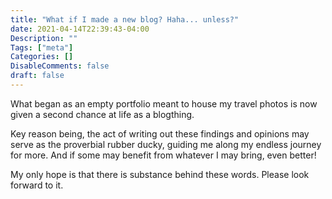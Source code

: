 ```yaml
---
title: "What if I made a new blog? Haha... unless?"
date: 2021-04-14T22:39:43-04:00
Description: ""
Tags: ["meta"]
Categories: []
DisableComments: false
draft: false
---
```


What began as an empty portfolio meant to house my travel photos is now given a second chance at life as a blogthing.

Key reason being, the act of writing out these findings and opinions may serve as the proverbial rubber ducky, guiding me along my endless journey for more. And if some may benefit from whatever I may bring, even better!

My only hope is that there is substance behind these words. Please look forward to it.

